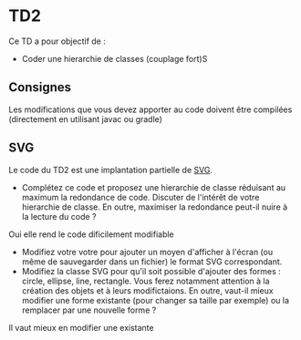 # TD2
Ce TD a pour objectif de :

* Coder une hierarchie de classes (couplage fort)S

## Consignes

Les modifications que vous devez apporter au code doivent être compilées (directement en utilisant javac ou gradle)

## SVG

Le code du TD2 est une implantation partielle de [SVG](https://www.w3schools.com/graphics/svg_intro.asp).

* Complétez ce code et proposez une hierarchie de classe réduisant au maximum la redondance de code. Discuter de l'intérêt de votre hierarchie de classe. En outre, maximiser la redondance peut-il nuire à la lecture du code ?

Oui elle rend le code dificilement modifiable

* Modifiez votre votre pour ajouter un moyen d'afficher à l'écran (ou même de sauvegarder dans un fichier) le format SVG correspondant.
* Modifiez la classe SVG pour qu'il soit possible d'ajouter des formes : circle, ellipse, line, rectangle. Vous ferez notamment attention à la création des objets et à leurs modifictaions. En outre, vaut-il mieux modifier une forme existante (pour changer sa taille par exemple) ou la remplacer par une nouvelle forme ?

Il vaut mieux en modifier une existante
